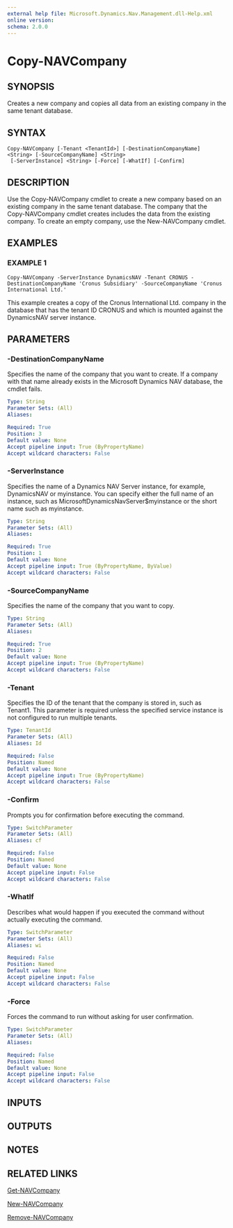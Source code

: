 ```yaml
---
external help file: Microsoft.Dynamics.Nav.Management.dll-Help.xml
online version:
schema: 2.0.0
---
```


# Copy-NAVCompany

## SYNOPSIS
Creates a new company and copies all data from an existing company in the same tenant database.

## SYNTAX

```
Copy-NAVCompany [-Tenant <TenantId>] [-DestinationCompanyName] <String> [-SourceCompanyName] <String>
 [-ServerInstance] <String> [-Force] [-WhatIf] [-Confirm]
```

## DESCRIPTION
Use the Copy-NAVCompany cmdlet to create a new company based on an existing company in the same tenant database.
The company that the Copy-NAVCompany cmdlet creates includes the data from the existing company.
To create an empty company, use the New-NAVCompany cmdlet.

## EXAMPLES

### EXAMPLE 1
```
Copy-NAVCompany -ServerInstance DynamicsNAV -Tenant CRONUS -DestinationCompanyName 'Cronus Subsidiary' -SourceCompanyName 'Cronus International Ltd.'
```
This example creates a copy of the Cronus International Ltd.
company in the database that has the tenant ID CRONUS and which is mounted against the DynamicsNAV server instance.

## PARAMETERS

### -DestinationCompanyName
Specifies the name of the company that you want to create.
If a company with that name already exists in the Microsoft Dynamics NAV database, the cmdlet fails.

```yaml
Type: String
Parameter Sets: (All)
Aliases:

Required: True
Position: 3
Default value: None
Accept pipeline input: True (ByPropertyName)
Accept wildcard characters: False
```

### -ServerInstance
Specifies the name of a Dynamics NAV Server instance, for example, DynamicsNAV or myinstance.
You can specify either the full name of an instance, such as MicrosoftDynamicsNavServer$myinstance or the short name such as myinstance.

```yaml
Type: String
Parameter Sets: (All)
Aliases:

Required: True
Position: 1
Default value: None
Accept pipeline input: True (ByPropertyName, ByValue)
Accept wildcard characters: False
```

### -SourceCompanyName
Specifies the name of the company that you want to copy.

```yaml
Type: String
Parameter Sets: (All)
Aliases:

Required: True
Position: 2
Default value: None
Accept pipeline input: True (ByPropertyName)
Accept wildcard characters: False
```

### -Tenant
Specifies the ID of the tenant that the company is stored in, such as Tenant1.
This parameter is required unless the specified service instance is not configured to run multiple tenants.

```yaml
Type: TenantId
Parameter Sets: (All)
Aliases: Id

Required: False
Position: Named
Default value: None
Accept pipeline input: True (ByPropertyName)
Accept wildcard characters: False
```

### -Confirm
Prompts you for confirmation before executing the command.

```yaml
Type: SwitchParameter
Parameter Sets: (All)
Aliases: cf

Required: False
Position: Named
Default value: None
Accept pipeline input: False
Accept wildcard characters: False
```

### -WhatIf
Describes what would happen if you executed the command without actually executing the command.

```yaml
Type: SwitchParameter
Parameter Sets: (All)
Aliases: wi

Required: False
Position: Named
Default value: None
Accept pipeline input: False
Accept wildcard characters: False
```

### -Force
Forces the command to run without asking for user confirmation.

```yaml
Type: SwitchParameter
Parameter Sets: (All)
Aliases:

Required: False
Position: Named
Default value: None
Accept pipeline input: False
Accept wildcard characters: False
```

## INPUTS

## OUTPUTS

## NOTES
## RELATED LINKS
[Get-NAVCompany](Get-NAVCompany.md)  

[New-NAVCompany](New-NAVCompany.md)  

[Remove-NAVCompany](Get-NAVCompany.md)
